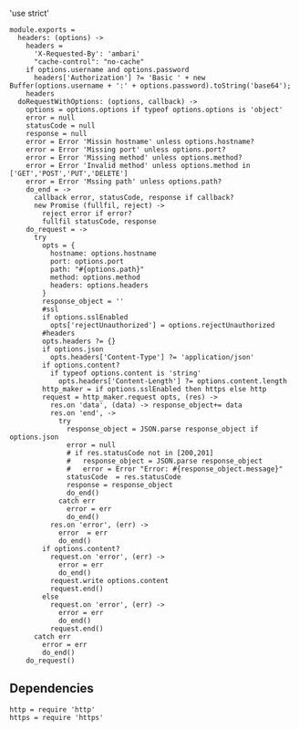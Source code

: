 'use strict'

    module.exports =
      headers: (options) ->
        headers =
          'X-Requested-By': 'ambari'
          "cache-control": "no-cache"
        if options.username and options.password
          headers['Authorization'] ?= 'Basic ' + new Buffer(options.username + ':' + options.password).toString('base64');
        headers
      doRequestWithOptions: (options, callback) ->
        options = options.options if typeof options.options is 'object'
        error = null
        statusCode = null
        response = null
        error = Error 'Missin hostname' unless options.hostname?
        error = Error 'Missing port' unless options.port?
        error = Error 'Missing method' unless options.method?
        error = Error 'Invalid method' unless options.method in ['GET','POST','PUT','DELETE']
        error = Error 'Mssing path' unless options.path?
        do_end = ->
          callback error, statusCode, response if callback?
          new Promise (fullfil, reject) ->
            reject error if error?
            fullfil statusCode, response
        do_request = ->
          try
            opts = {
              hostname: options.hostname
              port: options.port
              path: "#{options.path}"
              method: options.method
              headers: options.headers
            }
            response_object = ''
            #ssl
            if options.sslEnabled
              opts['rejectUnauthorized'] = options.rejectUnauthorized
            #headers
            opts.headers ?= {}
            if options.json
              opts.headers['Content-Type'] ?= 'application/json'
            if options.content?
              if typeof options.content is 'string'
                opts.headers['Content-Length'] ?= options.content.length
            http_maker = if options.sslEnabled then https else http
            request = http_maker.request opts, (res) ->
              res.on 'data', (data) -> response_object+= data
              res.on 'end', ->
                try
                  response_object = JSON.parse response_object if options.json
                  error = null
                  # if res.statusCode not in [200,201]
                  #   response_object = JSON.parse response_object
                  #   error = Error "Error: #{response_object.message}"
                  statusCode  = res.statusCode
                  response = response_object
                  do_end()
                catch err
                  error = err
                  do_end()
              res.on 'error', (err) ->
                error  = err
                do_end()
            if options.content?
              request.on 'error', (err) ->
                error = err
                do_end()
              request.write options.content
              request.end()
            else
              request.on 'error', (err) ->
                error = err
                do_end()
              request.end()
          catch err
            error = err
            do_end()
        do_request()


## Dependencies

    http = require 'http'
    https = require 'https'
